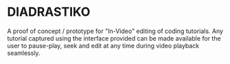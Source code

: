 # DIADRASTIKO
A proof of concept / prototype for "In-Video" editing of coding tutorials.
Any tutorial captured using the interface provided can be made available for the user to pause-play, seek and edit at any time during video playback seamlessly. 
